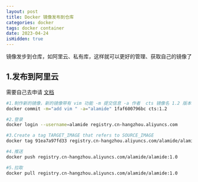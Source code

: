 ```yaml
---
layout: post
title: Docker 镜像发布到仓库
categories: docker
tags: docker container
date: 2023-04-24
isHidden: true
---
```

镜像发步到仓库，如阿里云、私有库，这样就可以更好的管理、获取自己的镜像了
<!--more-->
## 1.发布到阿里云
需要自己去申请 [文档](https://cr.console.aliyun.com/cn-hangzhou/instances)

```bash
#1.制作新的镜像，新的镜像带有 vim 功能 -m 提交信息 -a 作者  cts 镜像名 1.2 版本号
docker commit -m="add vim " -a="alamide" 1faf600796bc cts:1.2

#2.登录
docker login --username=alamide registry.cn-hangzhou.aliyuncs.com

#3.Create a tag TARGET_IMAGE that refers to SOURCE_IMAGE
docker tag 91ea7a97fd33 registry.cn-hangzhou.aliyuncs.com/alamide/alamide:1.0

#4.推送
docker push registry.cn-hangzhou.aliyuncs.com/alamide/alamide:1.0

#5.拉取
docker pull registry.cn-hangzhou.aliyuncs.com/alamide/alamide:1.0
```